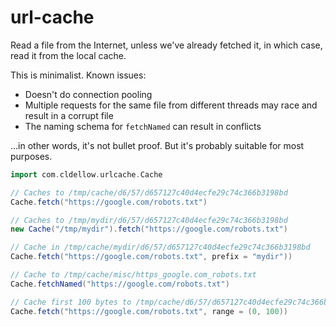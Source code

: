 # url-cache

Read a file from the Internet, unless we've already fetched it,
in which case, read it from the local cache.

This is minimalist. Known issues:

- Doesn't do connection pooling
- Multiple requests for the same file from different threads may race
  and result in a corrupt file
- The naming schema for `fetchNamed` can result in conflicts

...in other words, it's not bullet proof. But it's probably suitable
for most purposes.

```scala
import com.cldellow.urlcache.Cache

// Caches to /tmp/cache/d6/57/d657127c40d4ecfe29c74c366b3198bd
Cache.fetch("https://google.com/robots.txt")

// Caches to /tmp/mydir/d6/57/d657127c40d4ecfe29c74c366b3198bd
new Cache("/tmp/mydir").fetch("https://google.com/robots.txt")

// Cache in /tmp/cache/mydir/d6/57/d657127c40d4ecfe29c74c366b3198bd
Cache.fetch("https://google.com/robots.txt", prefix = "mydir"))

// Cache to /tmp/cache/misc/https_google.com_robots.txt
Cache.fetchNamed("https://google.com/robots.txt")

// Cache first 100 bytes to /tmp/cache/d6/57/d657127c40d4ecfe29c74c366b3198bd-0-100
Cache.fetch("https://google.com/robots.txt", range = (0, 100))
```

